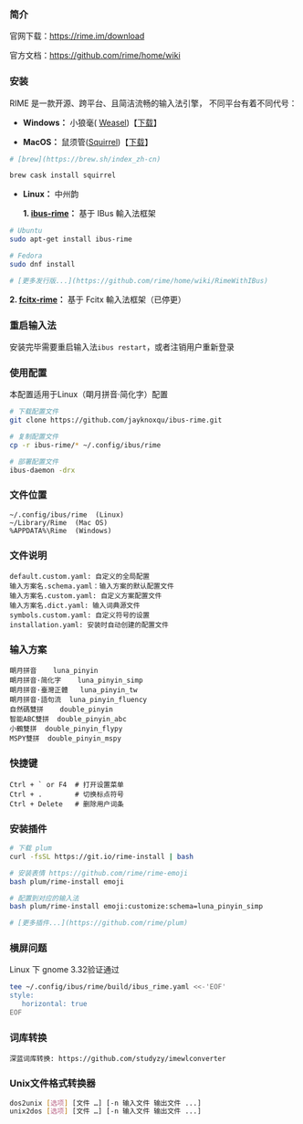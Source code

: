 ### 简介

官网下载：https://rime.im/download

官方文档：https://github.com/rime/home/wiki



### 安装

RIME 是一款开源、跨平台、且简洁流畅的输入法引擎， 不同平台有着不同代号：

- **Windows：** 小狼毫( [Weasel](https://github.com/rime/weasel))【[下载](https://bintray.com/rime/weasel/release)】



- **MacOS：** 鼠须管([Squirrel](https://github.com/rime/squirrel))【[下载](https://bintray.com/rime/squirrel/release)】

```bash
# [brew](https://brew.sh/index_zh-cn)

brew cask install squirrel
```


- **Linux：** 中州韵


  **1. [ibus-rime](https://github.com/rime/ibus-rime)：** 基于 IBus 輸入法框架  
          
``` bash
# Ubuntu
sudo apt-get install ibus-rime

# Fedora
sudo dnf install 

# [更多发行版...](https://github.com/rime/home/wiki/RimeWithIBus)
```


  **2. [fcitx-rime](https://github.com/fcitx/fcitx-rime)：** 基于 Fcitx 輸入法框架（已停更）
          
          

### 重启输入法
安装完毕需要重启输入法`ibus restart`，或者注销用户重新登录




### 使用配置

本配置适用于Linux（朙月拼音·简化字）配置

```bash
# 下载配置文件
git clone https://github.com/jayknoxqu/ibus-rime.git

# 复制配置文件
cp -r ibus-rime/* ~/.config/ibus/rime

# 部署配置文件
ibus-daemon -drx
```



### 文件位置

```
~/.config/ibus/rime  (Linux)
~/Library/Rime  (Mac OS)
%APPDATA%\Rime  (Windows)
```



### 文件说明

```
default.custom.yaml: 自定义的全局配置
输入方案名.schema.yaml：输入方案的默认配置文件
输入方案名.custom.yaml: 自定义方案配置文件
输入方案名.dict.yaml: 输入词典源文件
symbols.custom.yaml: 自定义符号的设置
installation.yaml: 安装时自动创建的配置文件
```



### 输入方案

```
朙月拼音	luna_pinyin
朙月拼音·简化字	luna_pinyin_simp
朙月拼音·臺灣正體	luna_pinyin_tw
朙月拼音·語句流  luna_pinyin_fluency
自然碼雙拼	 double_pinyin
智能ABC雙拼  double_pinyin_abc
小鶴雙拼  double_pinyin_flypy
MSPY雙拼  double_pinyin_mspy
```



### 快捷键

```
Ctrl + ` or F4  # 打开设置菜单
Ctrl + .        # 切换标点符号
Ctrl + Delete   # 删除用户词条
```



### 安装插件


```bash
# 下载 plum
curl -fsSL https://git.io/rime-install | bash

# 安装表情 https://github.com/rime/rime-emoji
bash plum/rime-install emoji

# 配置到对应的输入法
bash plum/rime-install emoji:customize:schema=luna_pinyin_simp

# [更多插件...](https://github.com/rime/plum)
```



### 横屏问题

Linux 下 gnome 3.32验证通过

```bash
tee ~/.config/ibus/rime/build/ibus_rime.yaml <<-'EOF'
style:
   horizontal: true
EOF
```



### 词库转换

```
深蓝词库转换: https://github.com/studyzy/imewlconverter
```



###  Unix文件格式转换器

```bash
dos2unix [选项] [文件 …] [-n 输入文件 输出文件 ...]
unix2dos [选项] [文件 …] [-n 输入文件 输出文件 ...]
```

